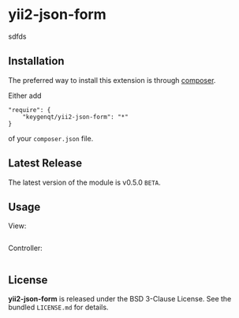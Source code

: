 yii2-json-form
===================

sdfds

## Installation

The preferred way to install this extension is through [composer](http://getcomposer.org/download/).

Either add

```
"require": {
    "keygenqt/yii2-json-form": "*"
}
```

of your `composer.json` file.

## Latest Release

The latest version of the module is v0.5.0 `BETA`.

## Usage

View:

```php

```

Controller:

```php

```

## License

**yii2-json-form** is released under the BSD 3-Clause License. See the bundled `LICENSE.md` for details.


